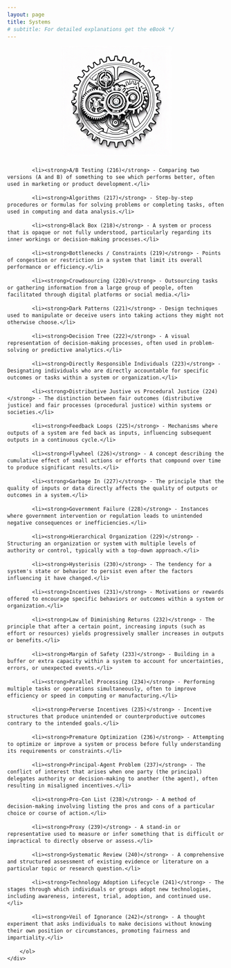 ```yaml
---
layout: page
title: Systems
# subtitle: For detailed explanations get the eBook */ 
---
```


<style>
    .center-content {
        text-align: center; /* Center align the content */
    }

    .content-container {
        margin-top: 20px; /* Add space between the image and the text */
        text-align: left; /* Align text to the left */
    }

    .content-container ol {
        padding-left: 0; /* Remove default padding for the list */
    }

    .content-container li {
        margin-bottom: 10px; /* Adjust the margin between list items */
    }
</style>

<div class="center-content">
    <img src="/img/galleryImages/Systems.png" width="256" height="256" alt="Systems Image">
    <div class="content-container">
        <ol>
    
            <li><strong>A/B Testing (216)</strong> - Comparing two versions (A and B) of something to see which performs better, often used in marketing or product development.</li>
        
            <li><strong>Algorithms (217)</strong> - Step-by-step procedures or formulas for solving problems or completing tasks, often used in computing and data analysis.</li>
        
            <li><strong>Black Box (218)</strong> - A system or process that is opaque or not fully understood, particularly regarding its inner workings or decision-making processes.</li>
        
            <li><strong>Bottlenecks / Constraints (219)</strong> - Points of congestion or restriction in a system that limit its overall performance or efficiency.</li>
        
            <li><strong>Crowdsourcing (220)</strong> - Outsourcing tasks or gathering information from a large group of people, often facilitated through digital platforms or social media.</li>
        
            <li><strong>Dark Patterns (221)</strong> - Design techniques used to manipulate or deceive users into taking actions they might not otherwise choose.</li>
        
            <li><strong>Decision Tree (222)</strong> - A visual representation of decision-making processes, often used in problem-solving or predictive analytics.</li>
        
            <li><strong>Directly Responsible Individuals (223)</strong> - Designating individuals who are directly accountable for specific outcomes or tasks within a system or organization.</li>
        
            <li><strong>Distributive Justive vs Procedural Justice (224)</strong> - The distinction between fair outcomes (distributive justice) and fair processes (procedural justice) within systems or societies.</li>
        
            <li><strong>Feedback Loops (225)</strong> - Mechanisms where outputs of a system are fed back as inputs, influencing subsequent outputs in a continuous cycle.</li>
        
            <li><strong>Flywheel (226)</strong> - A concept describing the cumulative effect of small actions or efforts that compound over time to produce significant results.</li>
        
            <li><strong>Garbage In (227)</strong> - The principle that the quality of inputs or data directly affects the quality of outputs or outcomes in a system.</li>
        
            <li><strong>Government Failure (228)</strong> - Instances where government intervention or regulation leads to unintended negative consequences or inefficiencies.</li>
        
            <li><strong>Hierarchical Organization (229)</strong> - Structuring an organization or system with multiple levels of authority or control, typically with a top-down approach.</li>
        
            <li><strong>Hysterisis (230)</strong> - The tendency for a system's state or behavior to persist even after the factors influencing it have changed.</li>
        
            <li><strong>Incentives (231)</strong> - Motivations or rewards offered to encourage specific behaviors or outcomes within a system or organization.</li>
        
            <li><strong>Law of Diminishing Returns (232)</strong> - The principle that after a certain point, increasing inputs (such as effort or resources) yields progressively smaller increases in outputs or benefits.</li>
        
            <li><strong>Margin of Safety (233)</strong> - Building in a buffer or extra capacity within a system to account for uncertainties, errors, or unexpected events.</li>
        
            <li><strong>Parallel Processing (234)</strong> - Performing multiple tasks or operations simultaneously, often to improve efficiency or speed in computing or manufacturing.</li>
        
            <li><strong>Perverse Incentives (235)</strong> - Incentive structures that produce unintended or counterproductive outcomes contrary to the intended goals.</li>
        
            <li><strong>Premature Optimization (236)</strong> - Attempting to optimize or improve a system or process before fully understanding its requirements or constraints.</li>
        
            <li><strong>Principal-Agent Problem (237)</strong> - The conflict of interest that arises when one party (the principal) delegates authority or decision-making to another (the agent), often resulting in misaligned incentives.</li>
        
            <li><strong>Pro-Con List (238)</strong> - A method of decision-making involving listing the pros and cons of a particular choice or course of action.</li>
        
            <li><strong>Proxy (239)</strong> - A stand-in or representative used to measure or infer something that is difficult or impractical to directly observe or assess.</li>
        
            <li><strong>Systematic Review (240)</strong> - A comprehensive and structured assessment of existing evidence or literature on a particular topic or research question.</li>
        
            <li><strong>Technology Adoption Lifecycle (241)</strong> - The stages through which individuals or groups adopt new technologies, including awareness, interest, trial, adoption, and continued use.</li>
        
            <li><strong>Veil of Ignorance (242)</strong> - A thought experiment that asks individuals to make decisions without knowing their own position or circumstances, promoting fairness and impartiality.</li>
        
        </ol>
    </div>
</div>
    
